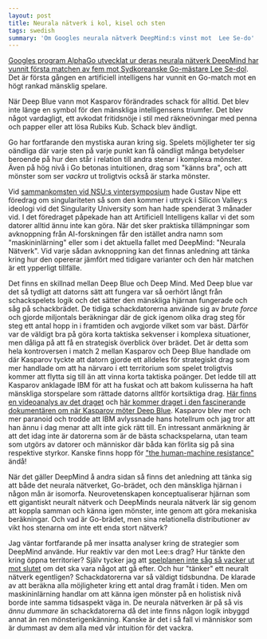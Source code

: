 ```yaml
---
layout: post
title: Neurala nätverk i kol, kisel och sten
tags: swedish
summary: 'Om Googles neurala nätverk DeepMind:s vinst mot  Lee Se-do'
---
```


[Googles program AlphaGo utvecklat ur deras neurala nätverk DeepMind har vunnit första matchen av fem mot Sydkoreanske Go-mästare Lee Se-dol](http://www.theverge.com/2016/3/9/11184362/google-alphago-go-deepmind-result). Det är första gången en artificiell intelligens har vunnit en Go-match mot en högt rankad mänsklig spelare.

När Deep Blue vann mot Kasparov förändrades schack för alltid. Det blev inte länge en symbol för den mänskliga intelligensens triumfer. Det blev något vardagligt, ett avkodat fritidsnöje i stil med räkneövningar med penna och papper eller att lösa Rubiks Kub. Schack blev ändligt.

Go har fortfarande den mystiska auran kring sig. Spelets möjligheter ter sig oändliga där varje sten på varje punkt kan få oändligt många betydelser beroende på hur den står i relation till andra stenar i komplexa mönster. Även på hög nivå i Go betonas intuitionen, drag som "känns bra", och att mönster som ser *vackra* ut troligtvis också är starka mönster.

Vid [sammankomsten vid NSU:s vintersymposium](2016-03-08-reading-signals-in-a-world-beyond-use.html) hade Gustav Nipe ett föredrag om singulariteten så som den kommer i uttryck i Silicon Valley:s ideologi vid det Singularity University som han hade spenderat 3 månader vid. I det föredraget påpekade han att Artificiell Intelligens kallar vi det som datorer alltid ännu inte kan göra. När det sker praktiska tillämpningar som avknoppning från AI-forskningen får den istället andra namn som "maskininlärning" eller som i det aktuella fallet med DeepMind: "Neurala Nätverk". Vid varje sådan avknoppning kan det finnas anledning att tänka kring hur den opererar jämfört med tidigare varianter och den här matchen är ett ypperligt tillfälle.

Det finns en skillnad mellan Deep Blue och Deep Mind. Med Deep blue var det så tydligt att datorns sätt att fungera var så oerhört långt från schackspelets logik och det sätter den mänskliga hjärnan fungerade och såg på schackbrädet. De tidiga schackdatorerna använde sig av *brute force* och gjorde miljontals beräkningar där de gick igenom olika drag steg för steg ett antal hopp in i framtiden och avgjorde vilket som var bäst. Därför var de väldigt bra på göra korta taktiska sekvenser i komplexa situationer, men dåliga på att få en strategisk överblick över brädet. Det är detta som hela kontroversen i match 2 mellan Kasparov och Deep Blue handlade om där Kasparov tyckte att datorn gjorde ett alldeles för strategiskt drag som mer handlade om att ha närvaro i ett territorium som spelet troligtvis kommer att flytta sig till än att vinna korta taktiska poänger. Det ledde till att Kasparov anklagade IBM för att ha fuskat och att bakom kulisserna ha haft mänskliga storspelare som rättade datorns alltför kortsiktiga drag. [Här finns en videoanalys av det draget](https://www.youtube.com/watch?v=3Bd1Q2rOmok&feature=youtu.be&t=36m41s) och [här kommer draget i den fascinerande dokumentären om när Kasparov möter Deep Blue](https://www.youtube.com/watch?v=gDe-uHsEMn8&feature=youtu.be&t=36m4s). Kasparov blev mer och mer paranoid och trodde att IBM avlyssnade hans hotellrum och jag tror att han ännu i dag menar att allt inte gick rätt till. En intressant anmärkning är att det idag inte är datorerna som är de bästa schackspelarna, utan team som utgörs av datorer och människor där båda kan förlita sig på sina respektive styrkor. Kanske finns hopp för ["the human-machine resistance"](http://terminator.wikia.com/wiki/Cyborg_Resistance) ändå!

När det gäller DeepMind å andra sidan så finns det anledning att tänka sig att både det neurala nätverket, Go-brädet, och den mänskliga hjärnan i någon mån är isomorfa. Neurovetenskapen konceptualiserar hjärnan som ett gigantiskt neuralt nätverk och DeepMinds neurala nätverk lär sig genom att koppla samman och känna igen mönster, inte genom att göra mekaniska beräkningar. Och vad är Go-brädet, men sina relationella distributioner av vikt hos stenarna om inte ett enda stort nätverk?

Jag väntar fortfarande på mer insatta analyser kring de strategier som DeepMind använde. Hur reaktiv var den mot Lee:s drag? Hur tänkte den kring öppna territorier? Själv tycker jag att [spelplanen inte såg så vacker ut mot slutet](https://youtu.be/vFr3K2DORc8?t=3h45m23s) om det ska vara något att gå efter. Och hur "tänker" ett neuralt nätverk egentligen? Schackdatorerna var så väldigt tidsbundna. De klarade av att beräkna alla möjligheter kring ett antal drag framåt i tiden. Men om maskininlärning handlar om att känna igen mönster på en holistisk nivå borde inte samma tidsaspekt väga in. De neurala nätverken är på så vis *ännu dummare* än schackdatorerna då det inte finns någon logik inbyggd annat än ren mönsterigenkänning. Kanske är det i så fall vi människor som är dummast av dem alla med vår intuition för det vackra.

